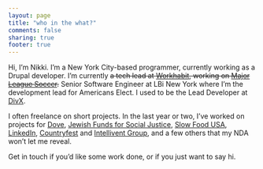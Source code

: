 ```yaml
---
layout: page
title: "who in the what?"
comments: false
sharing: true
footer: true
---
```



Hi, I’m Nikki. I’m a New York City-based programmer, currently working
as a Drupal developer. I’m currently ~~a tech lead at [Workhabit][],
working on [Major League Soccer][].~~ Senior Software Engineer at LBi
New York where I’m the development lead for Americans Elect. I used to
be the Lead Developer at [DivX][].

I often freelance on short projects. In the last year or two, I’ve
worked on projects for [Dove][], [Jewish Funds for Social Justice][],
[Slow Food USA][], [LinkedIn][], [Countryfest][] and [Intellivent
Group][], and a few others that my NDA won’t let me reveal.

Get in touch if you’d like some work done, or if you just want to say
hi.

  [Workhabit]: http://www.workhabit.com
  [Major League Soccer]: http://www.mlssoccer.com
  [DivX]: http://www.divx.com
  [Dove]: http://www.dovemovement.com/events
  [Jewish Funds for Social Justice]: http://www.jewishjustice.org/
  [Slow Food USA]: http://www.slowfoodusa.org
  [LinkedIn]: http://www.linkedin.com
  [Countryfest]: http://www.countryfest.com/
  [Intellivent Group]: http://www.intelliventgroup.com/
